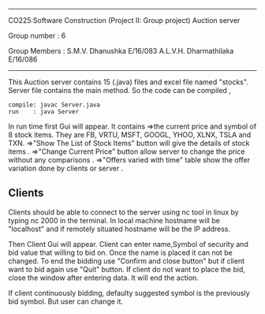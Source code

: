 *******************************************************************************************************
CO225:Software Construction (Project II: Group project)
Auction server

Group number  : 6

Group Members : S.M.V. Dhanushka 			E/16/083
				A.L.V.H. Dharmathilaka    	E/16/086

*******************************************************************************************************

This Auction server contains 15 (.java) files and excel file named "stocks".
Server file contains the main method. So the code can be compiled ,

	compile: javac Server.java
	run    : java Server
	
In run time first Gui will appear. It contains 
	=>the current price and symbol of 8 stock items.
	  They are  FB, VRTU, MSFT, GOOGL, YHOO, XLNX, TSLA and TXN.
	=>"Show The List of Stock Items" button will give the details of  stock items .
	=>"Change Current Price" button allow server to change the price without any comparisons .
	=>"Offers varied with time" table show the offer variation done by clients or server .
	
Clients
--------

Clients should be able to connect to the server using nc tool in linux by typing 
nc <hostname> 2000 in the terminal.
In local machine hostname will be "localhost" and if remotely situated hostname will be the IP address.

Then Client Gui will appear.
	Client can enter name,Symbol of security and bid value that willing to bid on. Once the name is placed
	it can not be changed. To end the bidding use "Confirm and close button" but if client want to bid
	again use "Quit" button. If client do not want to place the bid, 
	close the window after entering data. It will end the action.

If client continuously bidding, defaulty suggested symbol is the previously bid symbol. But user can change it.
